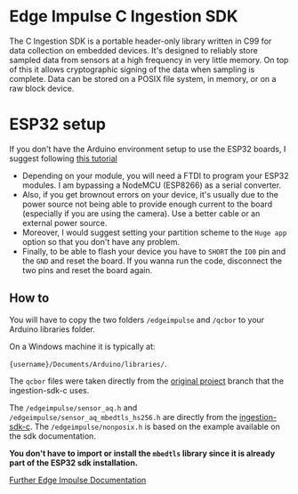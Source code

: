 # Edge Impulse C Ingestion SDK

The C Ingestion SDK is a portable header-only library written in C99 for data collection on embedded devices. It's designed to reliably store sampled data from sensors at a high frequency in very little memory. On top of this it allows cryptographic signing of the data when sampling is complete. Data can be stored on a POSIX file system, in memory, or on a raw block device.

# ESP32 setup

If you don't have the Arduino environment setup to use the ESP32 boards, I suggest following [this tutorial](https://randomnerdtutorials.com/installing-the-esp32-board-in-arduino-ide-windows-instructions/)

* Depending on your module, you will need a FTDI to program your ESP32 modules. I am bypassing a NodeMCU (ESP8266) as a serial converter. 
* Also, if you get brownout errors on your device, it's usually due to the power source not being able to provide enough current to the board (especially if you are using the camera). Use a better cable or an external power source. 
* Moreover, I would suggest setting your partition scheme to the `Huge app` option so that you don't have any problem. 
* Finally, to be able to flash your device you have to `SHORT` the `IO0` pin and the `GND` and reset the board. If you wanna run the code, disconnect the two pins and reset the board again.


## How to

You will have to copy the two folders `/edgeimpulse` and `/qcbor` to your Arduino libraries folder. 

On a Windows machine it is typically at:

`{username}/Documents/Arduino/libraries/`. 

The `qcbor` files were taken directly from the [original project](https://github.com/laurencelundblade/QCBOR/tree/cd721590af28bd80d99fadf0179ece3cd5a5bda0) branch that the ingestion-sdk-c uses.

The `/edgeimpulse/sensor_aq.h` and `/edgeimpulse/sensor_aq_mbedtls_hs256.h` are directly from the [ingestion-sdk-c](https://github.com/edgeimpulse/ingestion-sdk-c). The `/edgeimpulse/nonposix.h` is based on the example available on the sdk documentation.

**You don't have to import or install the `mbedtls` library since it is already part of the ESP32 sdk installation.**


[Further Edge Impulse Documentation](https://docs.edgeimpulse.com/reference#c-sdk-usage-guide)